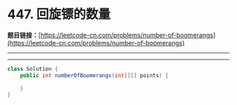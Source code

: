 # 447. 回旋镖的数量

**题目链接：**[https://leetcode-cn.com/problems/number-of-boomerangs](https://leetcode-cn.com/problems/number-of-boomerangs)

---

<Cards card="leetcode_447_number-of-boomerangs"></Cards>

---

```java
class Solution {
    public int numberOfBoomerangs(int[][] points) {
        
    }
}
```